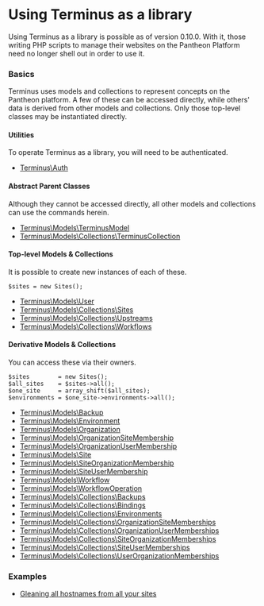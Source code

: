 # Using Terminus as a library

Using Terminus as a library is possible as of version 0.10.0. With it, those writing PHP scripts to manage their websites on the Pantheon Platform need no longer shell out in order to use it.

### Basics

Terminus uses models and collections to represent concepts on the Pantheon platform. A few of these can be accessed directly, while others' data is derived from other models and collections. Only those top-level classes may be instantiated directly.

#### Utilities
To operate Terminus as a library, you will need to be authenticated.
- [Terminus\Auth](Auth.md)

#### Abstract Parent Classes
Although they cannot be accessed directly, all other models and collections can use the commands herein.
- [Terminus\Models\TerminusModel](Models/TerminusModel.md)
- [Terminus\Models\Collections\TerminusCollection](Models/Collections/TerminusCollection.md)

#### Top-level Models & Collections
It is possible to create new instances of each of these.

    $sites = new Sites();

- [Terminus\Models\User](Models/User.md)
- [Terminus\Models\Collections\Sites](Models/Collections/Sites.md)
- [Terminus\Models\Collections\Upstreams](Models/Collections/Upstreams.md)
- [Terminus\Models\Collections\Workflows](Models/Collections/Workflows.md)

#### Derivative Models & Collections
You can access these via their owners.

    $sites        = new Sites();
    $all_sites    = $sites->all();
    $one_site     = array_shift($all_sites);
    $environments = $one_site->environments->all();

- [Terminus\Models\Backup](Models/Backup.md)
- [Terminus\Models\Environment](Models/Environment.md)
- [Terminus\Models\Organization](Models/Organization.md)
- [Terminus\Models\OrganizationSiteMembership](Models/OrganizationSiteMembership.md)
- [Terminus\Models\OrganizationUserMembership](Models/OrganizationUserMembership.md)
- [Terminus\Models\Site](Models/Site.md)
- [Terminus\Models\SiteOrganizationMembership](Models/SiteOrganizationMembership.md)
- [Terminus\Models\SiteUserMembership](Models/SiteUserMembership.md)
- [Terminus\Models\Workflow](Models/Workflow.md)
- [Terminus\Models\WorkflowOperation](Models/WorkflowOperation.md)
- [Terminus\Models\Collections\Backups](Models/Collections/Backups.md)
- [Terminus\Models\Collections\Bindings](Models/Collections/Bindings.md)
- [Terminus\Models\Collections\Environments](Models/Collections/Environments.md)
- [Terminus\Models\Collections\OrganizationSiteMemberships](Models/Collections/OrganizationSiteMemberships.md)
- [Terminus\Models\Collections\OrganizationUserMemberships](Models/Collections/OrganizationUserMemberships.md)
- [Terminus\Models\Collections\SiteOrganizationMemberships](Models/Collections/SiteOrganizationMemberships.md)
- [Terminus\Models\Collections\SiteUserMemberships](Models/Collections/SiteUserMemberships.md)
- [Terminus\Models\Collections\UserOrganizationMemberships](Models/Collections/UserOrganizationMemberships.md)

### Examples
- [Gleaning all hostnames from all your sites](examples/getHostnames.php)
